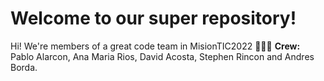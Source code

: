 # Welcome to our super repository!
Hi! We're members of a great code team in MisionTIC2022 💛💙💖
**Crew:** Pablo Alarcon, Ana Maria Rios, David Acosta, Stephen Rincon and Andres Borda.
